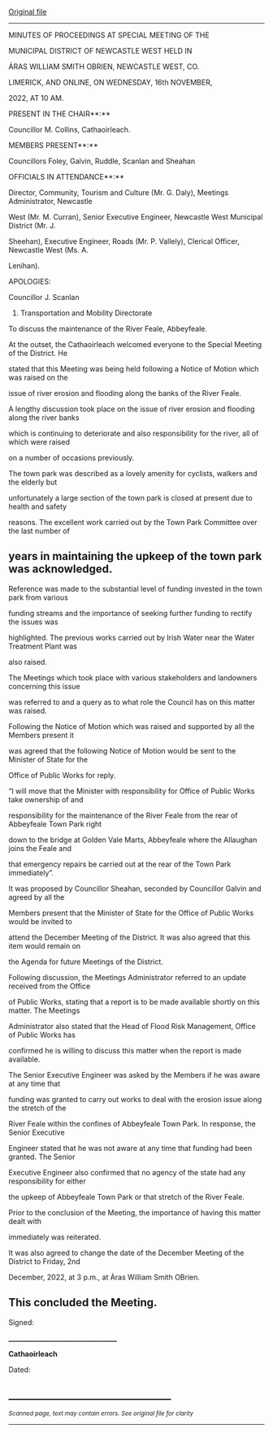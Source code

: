 [Original file](https://www.limerick.ie/sites/default/files/media/documents/2022-11/01%28b%29%202022-11-16%20Minutes%20Special%20Meeting.pdf)

---
MINUTES OF PROCEEDINGS AT SPECIAL MEETING OF THE

MUNICIPAL DISTRICT OF NEWCASTLE WEST HELD IN

ÁRAS WILLIAM SMITH OBRIEN, NEWCASTLE WEST, CO.

LIMERICK, AND ONLINE, ON WEDNESDAY, 16th NOVEMBER,

2022, AT 10 AM.

PRESENT IN THE CHAIR**:**

Councillor M. Collins, Cathaoirleach.

MEMBERS PRESENT**:**

Councillors Foley, Galvin, Ruddle, Scanlan and Sheahan

OFFICIALS IN ATTENDANCE**:**

Director, Community, Tourism and Culture (Mr. G. Daly), Meetings Administrator, Newcastle

West (Mr. M. Curran), Senior Executive Engineer, Newcastle West Municipal District (Mr. J.

Sheehan), Executive Engineer, Roads (Mr. P. Vallely), Clerical Officer, Newcastle West (Ms. A.

Lenihan).

APOLOGIES:

Councillor J. Scanlan

1. Transportation and Mobility Directorate

To discuss the maintenance of the River Feale, Abbeyfeale.

At the outset, the Cathaoirleach welcomed everyone to the Special Meeting of the District. He

stated that this Meeting was being held following a Notice of Motion which was raised on the

issue of river erosion and flooding along the banks of the River Feale.

A lengthy discussion took place on the issue of river erosion and flooding along the river banks

which is continuing to deteriorate and also responsibility for the river, all of which were raised

on a number of occasions previously.

The town park was described as a lovely amenity for cyclists, walkers and the elderly but

unfortunately a large section of the town park is closed at present due to health and safety

reasons. The excellent work carried out by the Town Park Committee over the last number of

years in maintaining the upkeep of the town park was acknowledged.
---
Reference was made to the substantial level of funding invested in the town park from various

funding streams and the importance of seeking further funding to rectify the issues was

highlighted. The previous works carried out by Irish Water near the Water Treatment Plant was

also raised.

The Meetings which took place with various stakeholders and landowners concerning this issue

was referred to and a query as to what role the Council has on this matter was raised.

Following the Notice of Motion which was raised and supported by all the Members present it

was agreed that the following Notice of Motion would be sent to the Minister of State for the

Office of Public Works for reply.

“I will move that the Minister with responsibility for Office of Public Works take ownership of and

responsibility for the maintenance of the River Feale from the rear of Abbeyfeale Town Park right

down to the bridge at Golden Vale Marts, Abbeyfeale where the Allaughan joins the Feale and

that emergency repairs be carried out at the rear of the Town Park immediately”.

It was proposed by Councillor Sheahan, seconded by Councillor Galvin and agreed by all the

Members present that the Minister of State for the Office of Public Works would be invited to

attend the December Meeting of the District. It was also agreed that this item would remain on

the Agenda for future Meetings of the District.

Following discussion, the Meetings Administrator referred to an update received from the Office

of Public Works, stating that a report is to be made available shortly on this matter. The Meetings

Administrator also stated that the Head of Flood Risk Management, Office of Public Works has

confirmed he is willing to discuss this matter when the report is made available.

The Senior Executive Engineer was asked by the Members if he was aware at any time that

funding was granted to carry out works to deal with the erosion issue along the stretch of the

River Feale within the confines of Abbeyfeale Town Park. In response, the Senior Executive

Engineer stated that he was not aware at any time that funding had been granted. The Senior

Executive Engineer also confirmed that no agency of the state had any responsibility for either

the upkeep of Abbeyfeale Town Park or that stretch of the River Feale.

Prior to the conclusion of the Meeting, the importance of having this matter dealt with

immediately was reiterated.

It was also agreed to change the date of the December Meeting of the District to Friday, 2nd

December, 2022, at 3 p.m., at Áras William Smith OBrien.

This concluded the Meeting.
---
Signed:

**\_\_\_\_\_\_\_\_\_\_\_\_\_\_\_\_\_\_\_\_\_\_\_\_\_\_\_\_\_\_\_\_**

**Cathaoirleach**

Dated:

**\_\_\_\_\_\_\_\_\_\_\_\_\_\_\_\_\_\_\_\_\_\_\_\_\_\_\_\_\_\_\_\_**
---
*<small>Scanned page, text may contain errors. See original file for clarity</small>*  



---
